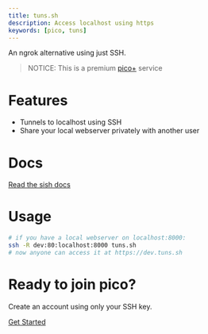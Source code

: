 ```yaml
---
title: tuns.sh
description: Access localhost using https
keywords: [pico, tuns]
---
```


An ngrok alternative using just SSH.

> NOTICE: This is a premium [pico+](/plus) service

# Features

- Tunnels to localhost using SSH
- Share your local webserver privately with another user

# Docs

[Read the sish docs](https://docs.ssi.sh)

# Usage

```bash
# if you have a local webserver on localhost:8000:
ssh -R dev:80:localhost:8000 tuns.sh
# now anyone can access it at https://dev.tuns.sh
```

# Ready to join pico?

<div class="flex flex-col items-center justify-center">
  <p>Create an account using only your SSH key.</p>
  <a href="/getting-started" class="btn-link">Get Started</a>
</div>
